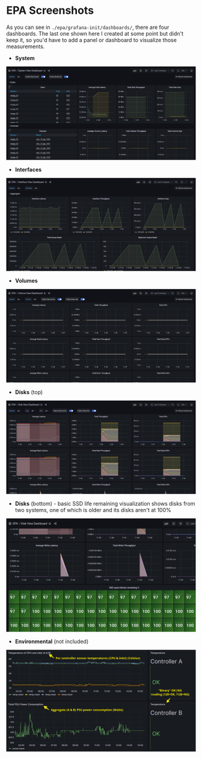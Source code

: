 # EPA Screenshots

As you can see in `./epa/grafana-init/dashboards/`, there are four dashboards. The last one shown here I created at some point but didn't keep it, so you'd have to add a panel or dashboard to visualize those measurements.

- **System**

![EPA System dashboard](./images/sample-screenshot-epa-collector-system.png)

- **Interfaces**

![EPA Interfaces dashboard](./images/sample-screenshot-epa-collector-interfaces.png)

- **Volumes** 

![EPA Volumes top of dashboard](./images/sample-screenshot-epa-collector-volumes.png)

- **Disks** (top) 

![EPA Volumes bottom of dashboard](./images/sample-screenshot-epa-collector-disks.png)

- **Disks** (bottom) - basic SSD life remaining visualization shows disks from two systems, one of which is older and its disks aren't at 100%

![EPA Volumes bottom of dashboard](./images/sample-screenshot-epa-collector-disks-ssd-wear-level.png)

- **Environmental** (not included)

![EPA Volumes panel](./images/sample-screenshot-epa-collector-environmental.png)

